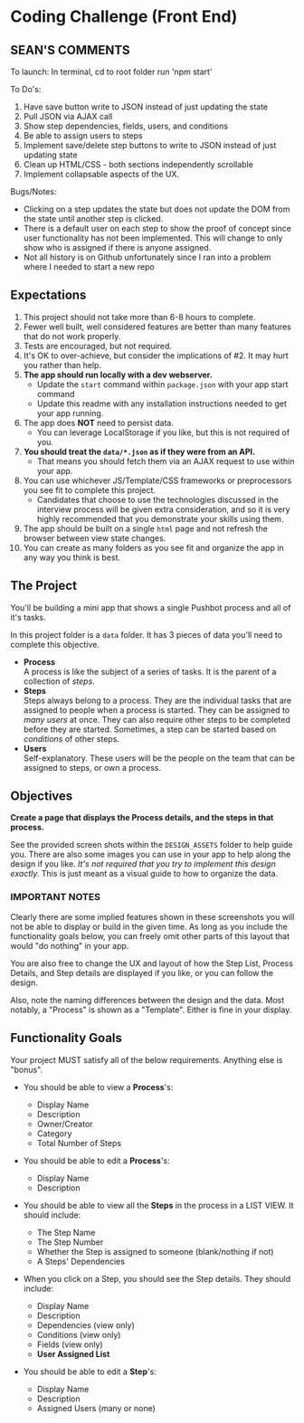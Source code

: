 # Coding Challenge (Front End)

## SEAN'S COMMENTS 

To launch:
In terminal, cd to root folder
run 'npm start'

To Do's:
1. Have save button write to JSON instead of just updating the state
2. Pull JSON via AJAX call
3. Show step dependencies, fields, users, and conditions
4. Be able to assign users to steps
5. Implement save/delete step buttons to write to JSON instead of just updating state
6. Clean up HTML/CSS - both sections independently scrollable
7. Implement collapsable aspects of the UX.

Bugs/Notes:
- Clicking on a step updates the state but does not update the DOM from the state until another step is clicked.
- There is a default user on each step to show the proof of concept since user functionality has not been implemented. This will change to only show who is assigned if there is anyone assigned.
- Not all history is on Github unfortunately since I ran into a problem where I needed to start a new repo


## Expectations

1. This project should not take more than 6-8 hours to complete.
2. Fewer well built, well considered features are better than many features that do not work properly.
3. Tests are encouraged, but not required.
4. It's OK to over-achieve, but consider the implications of #2. It may hurt you rather than help.
5. **The app should run locally with a dev webserver.**
    - Update the `start` command within `package.json` with your app start command
    - Update this readme with any installation instructions needed to get your app running.
6. The app does **NOT** need to persist data.
    - You can leverage LocalStorage if you like, but this is not required of you.
7. **You should treat the `data/*.json` as if they were from an API.** 
    - That means you should fetch them via an AJAX request to use within your app.
8. You can use whichever JS/Template/CSS frameworks or preprocessors you see fit to complete this project.
    - Candidates that choose to use the technologies discussed in the interview process 
      will be given extra consideration, and so it is very highly recommended that you demonstrate your skills using them. 
9. The app should be built on a single `html` page and not refresh the browser between view state changes.
10. You can create as many folders as you see fit and organize the app in any way you think is best.

## The Project

You'll be building a mini app that shows a single Pushbot process and all of it's tasks.

In this project folder is a `data` folder. It has 3 pieces of data you'll need to complete this objective. 
- **Process**  
    A process is like the subject of a series of tasks. It is the parent of a collection of *steps*. 
- **Steps**  
    Steps always belong to a process. They are the individual tasks that are assigned to people when a 
    process is started. They can be assigned to _many users_ at once. They can also require other steps to be completed before they are started. Sometimes, a step can be started based on _conditions_ of other steps.
- **Users**  
    Self-explanatory. These users will be the people on the team that can be assigned to steps, or own a process.


## Objectives

**Create a page that displays the Process details, and the steps in that process.**

See the provided screen shots within the `DESIGN_ASSETS` folder to help guide you. There are also some images you can use in your app to help along the design if you like. *It's not required that you try to implement this design exactly.* This is just meant as a visual guide to how to organize the data.

### **IMPORTANT NOTES**

Clearly there are some implied features shown in these screenshots you will not be able to display or build in the given time. As long as you include the functionality goals below, you can freely omit other parts of this layout that would "do nothing" in your app. 

You are also free to change the UX and layout of how the Step List, Process Details, and Step details are displayed if you like, or you can follow the design.

Also, note the naming differences between the design and the data. Most notably, a "Process" is shown as a "Template". Either is fine in your display.

## Functionality Goals

Your project MUST satisfy all of the below requirements. Anything else is "bonus".

- You should be able to view a **Process**'s:
    * Display Name
    * Description
    * Owner/Creator
    * Category
    * Total Number of Steps

- You should be able to edit a **Process**'s:
    * Display Name
    * Description

- You should be able to view all the **Steps** in the process in a LIST VIEW. It should include:
    * The Step Name
    * The Step Number
    * Whether the Step is assigned to someone (blank/nothing if not)
    * A Steps' Dependencies

- When you click on a Step, you should see the Step details. They should include:
    * Display Name
    * Description
    * Dependencies (view only)
    * Conditions (view only)
    * Fields (view only)
    * **User Assigned List**

- You should be able to edit a **Step**'s:
    * Display Name
    * Description
    * Assigned Users (many or none)



